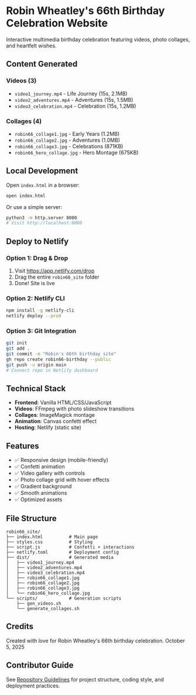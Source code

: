 # Robin Wheatley's 66th Birthday Celebration Website

Interactive multimedia birthday celebration featuring videos, photo collages, and heartfelt wishes.

## Content Generated

### Videos (3)
- `video1_journey.mp4` - Life Journey (15s, 2.1MB)
- `video2_adventures.mp4` - Adventures (15s, 1.5MB)
- `video3_celebration.mp4` - Celebration (15s, 1.2MB)

### Collages (4)
- `robin66_collage1.jpg` - Early Years (1.2MB)
- `robin66_collage2.jpg` - Adventures (1.0MB)
- `robin66_collage3.jpg` - Celebrations (871KB)
- `robin66_hero_collage.jpg` - Hero Montage (675KB)

## Local Development

Open `index.html` in a browser:
```bash
open index.html
```

Or use a simple server:
```bash
python3 -m http.server 8000
# Visit http://localhost:8000
```

## Deploy to Netlify

### Option 1: Drag & Drop
1. Visit https://app.netlify.com/drop
2. Drag the entire `robin66_site` folder
3. Done! Site is live

### Option 2: Netlify CLI
```bash
npm install -g netlify-cli
netlify deploy --prod
```

### Option 3: Git Integration
```bash
git init
git add .
git commit -m "Robin's 66th birthday site"
gh repo create robin66-birthday --public
git push -u origin main
# Connect repo in Netlify dashboard
```

## Technical Stack

- **Frontend**: Vanilla HTML/CSS/JavaScript
- **Videos**: FFmpeg with photo slideshow transitions
- **Collages**: ImageMagick montage
- **Animation**: Canvas confetti effect
- **Hosting**: Netlify (static site)

## Features

- ✅ Responsive design (mobile-friendly)
- ✅ Confetti animation
- ✅ Video gallery with controls
- ✅ Photo collage grid with hover effects
- ✅ Gradient background
- ✅ Smooth animations
- ✅ Optimized assets

## File Structure

```
robin66_site/
├── index.html          # Main page
├── styles.css          # Styling
├── script.js           # Confetti + interactions
├── netlify.toml        # Deployment config
├── dist/               # Generated media
│   ├── video1_journey.mp4
│   ├── video2_adventures.mp4
│   ├── video3_celebration.mp4
│   ├── robin66_collage1.jpg
│   ├── robin66_collage2.jpg
│   ├── robin66_collage3.jpg
│   └── robin66_hero_collage.jpg
└── scripts/            # Generation scripts
    ├── gen_videos.sh
    └── generate_collages.sh
```

## Credits

Created with love for Robin Wheatley's 66th birthday celebration.
October 5, 2025

## Contributor Guide

See [Repository Guidelines](AGENTS.md) for project structure, coding style, and deployment practices.
